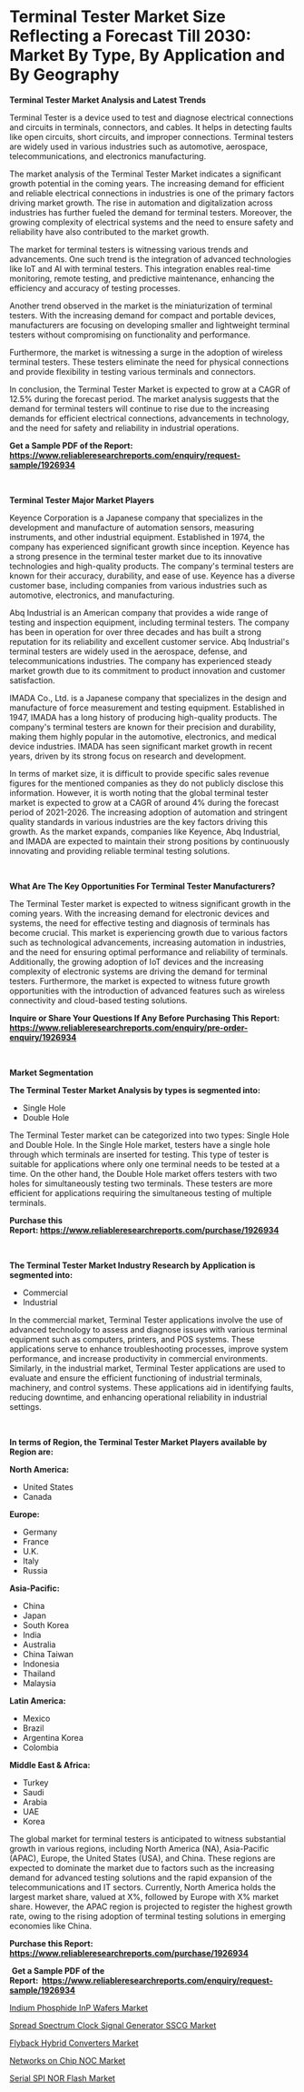<p><h1>Terminal Tester Market Size Reflecting a Forecast Till 2030: Market By Type, By Application and By Geography</h1></p><p><strong>Terminal Tester Market Analysis and Latest Trends</strong></p>
<p><p>Terminal Tester is a device used to test and diagnose electrical connections and circuits in terminals, connectors, and cables. It helps in detecting faults like open circuits, short circuits, and improper connections. Terminal testers are widely used in various industries such as automotive, aerospace, telecommunications, and electronics manufacturing.</p><p>The market analysis of the Terminal Tester Market indicates a significant growth potential in the coming years. The increasing demand for efficient and reliable electrical connections in industries is one of the primary factors driving market growth. The rise in automation and digitalization across industries has further fueled the demand for terminal testers. Moreover, the growing complexity of electrical systems and the need to ensure safety and reliability have also contributed to the market growth.</p><p>The market for terminal testers is witnessing various trends and advancements. One such trend is the integration of advanced technologies like IoT and AI with terminal testers. This integration enables real-time monitoring, remote testing, and predictive maintenance, enhancing the efficiency and accuracy of testing processes.</p><p>Another trend observed in the market is the miniaturization of terminal testers. With the increasing demand for compact and portable devices, manufacturers are focusing on developing smaller and lightweight terminal testers without compromising on functionality and performance.</p><p>Furthermore, the market is witnessing a surge in the adoption of wireless terminal testers. These testers eliminate the need for physical connections and provide flexibility in testing various terminals and connectors.</p><p>In conclusion, the Terminal Tester Market is expected to grow at a CAGR of 12.5% during the forecast period. The market analysis suggests that the demand for terminal testers will continue to rise due to the increasing demands for efficient electrical connections, advancements in technology, and the need for safety and reliability in industrial operations.</p></p>
<p><strong>Get a Sample PDF of the Report:&nbsp; <a href="https://www.reliableresearchreports.com/enquiry/request-sample/1926934">https://www.reliableresearchreports.com/enquiry/request-sample/1926934</a></strong></p>
<p>&nbsp;</p>
<p><strong>Terminal Tester Major Market Players</strong></p>
<p><p>Keyence Corporation is a Japanese company that specializes in the development and manufacture of automation sensors, measuring instruments, and other industrial equipment. Established in 1974, the company has experienced significant growth since inception. Keyence has a strong presence in the terminal tester market due to its innovative technologies and high-quality products. The company's terminal testers are known for their accuracy, durability, and ease of use. Keyence has a diverse customer base, including companies from various industries such as automotive, electronics, and manufacturing.</p><p>Abq Industrial is an American company that provides a wide range of testing and inspection equipment, including terminal testers. The company has been in operation for over three decades and has built a strong reputation for its reliability and excellent customer service. Abq Industrial's terminal testers are widely used in the aerospace, defense, and telecommunications industries. The company has experienced steady market growth due to its commitment to product innovation and customer satisfaction.</p><p>IMADA Co., Ltd. is a Japanese company that specializes in the design and manufacture of force measurement and testing equipment. Established in 1947, IMADA has a long history of producing high-quality products. The company's terminal testers are known for their precision and durability, making them highly popular in the automotive, electronics, and medical device industries. IMADA has seen significant market growth in recent years, driven by its strong focus on research and development.</p><p>In terms of market size, it is difficult to provide specific sales revenue figures for the mentioned companies as they do not publicly disclose this information. However, it is worth noting that the global terminal tester market is expected to grow at a CAGR of around 4% during the forecast period of 2021-2026. The increasing adoption of automation and stringent quality standards in various industries are the key factors driving this growth. As the market expands, companies like Keyence, Abq Industrial, and IMADA are expected to maintain their strong positions by continuously innovating and providing reliable terminal testing solutions.</p></p>
<p>&nbsp;</p>
<p><strong>What Are The Key Opportunities For Terminal Tester Manufacturers?</strong></p>
<p><p>The Terminal Tester market is expected to witness significant growth in the coming years. With the increasing demand for electronic devices and systems, the need for effective testing and diagnosis of terminals has become crucial. This market is experiencing growth due to various factors such as technological advancements, increasing automation in industries, and the need for ensuring optimal performance and reliability of terminals. Additionally, the growing adoption of IoT devices and the increasing complexity of electronic systems are driving the demand for terminal testers. Furthermore, the market is expected to witness future growth opportunities with the introduction of advanced features such as wireless connectivity and cloud-based testing solutions.</p></p>
<p><strong>Inquire or Share Your Questions If Any Before Purchasing This Report: <a href="https://www.reliableresearchreports.com/enquiry/pre-order-enquiry/1926934">https://www.reliableresearchreports.com/enquiry/pre-order-enquiry/1926934</a></strong></p>
<p>&nbsp;</p>
<p><strong>Market Segmentation</strong></p>
<p><strong>The Terminal Tester Market Analysis by types is segmented into:</strong></p>
<p><ul><li>Single Hole</li><li>Double Hole</li></ul></p>
<p><p>The Terminal Tester market can be categorized into two types: Single Hole and Double Hole. In the Single Hole market, testers have a single hole through which terminals are inserted for testing. This type of tester is suitable for applications where only one terminal needs to be tested at a time. On the other hand, the Double Hole market offers testers with two holes for simultaneously testing two terminals. These testers are more efficient for applications requiring the simultaneous testing of multiple terminals.</p></p>
<p><strong>Purchase this Report:&nbsp;<a href="https://www.reliableresearchreports.com/purchase/1926934">https://www.reliableresearchreports.com/purchase/1926934</a></strong></p>
<p>&nbsp;</p>
<p><strong>The Terminal Tester Market Industry Research by Application is segmented into:</strong></p>
<p><ul><li>Commercial</li><li>Industrial</li></ul></p>
<p><p>In the commercial market, Terminal Tester applications involve the use of advanced technology to assess and diagnose issues with various terminal equipment such as computers, printers, and POS systems. These applications serve to enhance troubleshooting processes, improve system performance, and increase productivity in commercial environments. Similarly, in the industrial market, Terminal Tester applications are used to evaluate and ensure the efficient functioning of industrial terminals, machinery, and control systems. These applications aid in identifying faults, reducing downtime, and enhancing operational reliability in industrial settings.</p></p>
<p>&nbsp;</p>
<p><strong>In terms of Region, the Terminal Tester Market Players available by Region are:</strong></p>
<p>
    <p> <strong> North America: </strong>
        <ul>
            <li>United States</li>
            <li>Canada</li>
        </ul>
        </p> 
    <p> <strong> Europe: </strong>
        <ul>
            <li>Germany</li>
            <li>France</li>
            <li>U.K.</li>
            <li>Italy</li>
            <li>Russia</li>
        </ul>
        </p> 
    <p> <strong> Asia-Pacific: </strong>
        <ul>
            <li>China</li>
            <li>Japan</li>
            <li>South Korea</li>
            <li>India</li>
            <li>Australia</li>
            <li>China Taiwan</li>
            <li>Indonesia</li>
            <li>Thailand</li>
            <li>Malaysia</li>
        </ul>
        </p> 
    <p> <strong> Latin America: </strong>
        <ul>
            <li>Mexico</li>
            <li>Brazil</li>
            <li>Argentina Korea</li>
            <li>Colombia</li>
        </ul>
        </p> 
    <p> <strong> Middle East & Africa: </strong>
        <ul>
            <li>Turkey</li>
            <li>Saudi</li>
            <li>Arabia</li>
            <li>UAE</li>
            <li>Korea</li>
        </ul>
    </p>
    </p>
<p><p>The global market for terminal testers is anticipated to witness substantial growth in various regions, including North America (NA), Asia-Pacific (APAC), Europe, the United States (USA), and China. These regions are expected to dominate the market due to factors such as the increasing demand for advanced testing solutions and the rapid expansion of the telecommunications and IT sectors. Currently, North America holds the largest market share, valued at X%, followed by Europe with X% market share. However, the APAC region is projected to register the highest growth rate, owing to the rising adoption of terminal testing solutions in emerging economies like China.</p></p>
<p><strong>Purchase this Report: <a href="https://www.reliableresearchreports.com/purchase/1926934">https://www.reliableresearchreports.com/purchase/1926934</a></strong></p>
<p>&nbsp;<strong>Get a Sample PDF of the Report:&nbsp;&nbsp;<a href="https://www.reliableresearchreports.com/enquiry/request-sample/1926934">https://www.reliableresearchreports.com/enquiry/request-sample/1926934</a></strong></p>
<p><strong></strong></p>
<p><p><a href="https://medium.com/@kimberlymontgomery2004/indium-phosphide-inp-wafers-market-furnishes-information-on-market-share-market-trends-and-market-1f9d9e2fc5ae">Indium Phosphide InP Wafers Market</a></p><p><a href="https://medium.com/@ruthmorales25/spread-spectrum-clock-signal-generator-sscg-market-size-cagr-trends-2024-2030-3a6089a8643a">Spread Spectrum Clock Signal Generator SSCG Market</a></p><p><a href="https://medium.com/@lorimyers95/flyback-hybrid-converters-market-exploring-market-share-market-trends-and-future-growth-21abfaf7769a">Flyback Hybrid Converters Market</a></p><p><a href="https://medium.com/@loriwatson1948/networks-on-chip-noc-market-exploring-market-share-market-trends-and-future-growth-2567aa4b407f">Networks on Chip NOC Market</a></p><p><a href="https://medium.com/@brendajames1938/serial-spi-nor-flash-nbsp-market-focuses-on-market-share-size-and-projected-forecast-till-2030-23861e37ef18">Serial SPI NOR Flash Market</a></p></p>